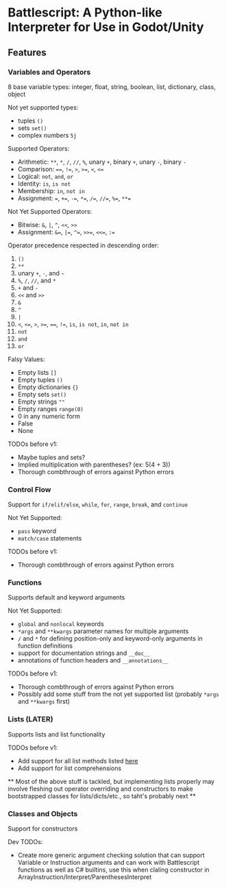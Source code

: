# Battlescript: A Python-like Interpreter for Use in Godot/Unity

## Features
### Variables and Operators

8 base variable types: integer, float, string, boolean, list, dictionary, class, object

Not yet supported types:
- tuples `()`
- sets `set()`
- complex numbers `5j`

Supported Operators:
- Arithmetic:  `**`, `*`, `/`, `//`, `%`, unary `+`, binary `+`, unary `-`, binary `-`
- Comparison:  `==`, `!=`, `>`, `>=`, `<`, `<=`
- Logical: `not`, `and`, `or`
- Identity: `is`, `is not`
- Membership: `in`, `not in`
- Assignment: `=`, `+=`, `-=`, `*=`, `/=`, `//=`, `%=`, `**=`

Not Yet Supported Operators:
- Bitwise: `&`, `|`, `^`, `<<`, `>>`
- Assignment: `&=`, `|=`, `^=`, `>>=`, `<<=`, `:=`

Operator precedence respected in descending order: 
1. `()` 
2. `**`
3. unary `+`, `-`, and `~`
4. `%`, `/`, `//`, and `*`
5. `+` and `-`
6. `<<` and `>>`
7. `&`
8. `^`
9. `|`
10. `<`, `<=`, `>`, `>=`, `==`, `!=`, `is`, `is not`, `in`, `not in`
11. `not`
12. `and`
13. `or`

Falsy Values:
- Empty lists `[]`
- Empty tuples `()`
- Empty dictionaries `{}`
- Empty sets `set()`
- Empty strings `""`
- Empty ranges `range(0)`
- 0 in any numeric form
- False
- None

TODOs before v1:
- Maybe tuples and sets?
- Implied multiplication with parentheses? (ex: 5(4 + 3))
- Thorough combthrough of errors against Python errors

### Control Flow

Support for `if/elif/else`, `while`, `for`, `range`, `break`, and `continue`

Not Yet Supported:
- `pass` keyword
- `match/case` statements

TODOs before v1:
- Thorough combthrough of errors against Python errors

### Functions

Supports default and keyword arguments

Not Yet Supported: 
- `global` and `nonlocal` keywords
- `*args` and `**kwargs` parameter names for multiple arguments
- `/` and `*` for defining position-only and keyword-only arguments in function definitions
- support for documentation strings and `__doc__`
- annotations of function headers and `__annotations__`

TODOs before v1:
- Thorough combthrough of errors against Python errors
- Possibly add some stuff from the not yet supported list (probably `*args` and `**kwargs` first)

### Lists (LATER)

Supports lists and list functionality

TODOs before v1:
- Add support for all list methods listed [here](https://docs.python.org/3/tutorial/datastructures.html#more-on-lists)
- Add support for list comprehensions

** Most of the above stuff is tackled, but implementing lists properly may involve fleshing out operator overriding and constructors to make bootstrapped classes for lists/dicts/etc., so taht's probably next **

### Classes and Objects

Support for constructors



Dev TODOs:
- Create more generic argument checking solution that can support Variable or Instruction arguments and can work with Battlescript functions as well as C# builtins, use this when claling constructor in ArrayInstruction/Interpret/ParenthesesInterpret

